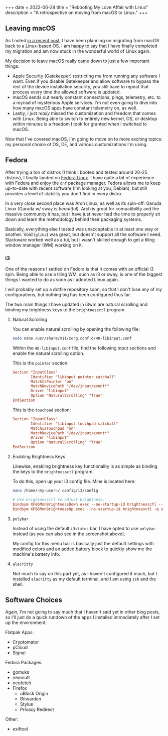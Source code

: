 +++
date = 2022-06-24
title = "Rebooting My Love Affair with Linux"
description = "A retrospective on moving from macOS to Linux."
+++

## Leaving macOS

As I noted [in a recent post](/blog/foss-macos-apps), I have been
planning on migrating from macOS back to a Linux-based OS. I am happy to
say that I have finally completed my migration and am now stuck in the
wonderful world of Linux again.

My decision to leave macOS really came down to just a few important
things:

-   Apple Security (Gatekeeper) restricting me from running any software
    I want. Even if you disable Gatekeeper and allow software to bypass
    the rest of the device installation security, you still have to
    repeat that process every time the allowed software is updated.
-   macOS sends out nearly constant connections, pings, telemetry, etc.
    to a myriad of mysterious Apple services. I'm not even going to
    dive into how many macOS apps have constant telemetry on, as well.
-   Lastly, I just *really* missed the customization and freedom that
    comes with Linux. Being able to switch to entirely new kernel, OS,
    or desktop within minutes is a freedom I took for granted when I
    switched to macOS.

Now that I've covered macOS, I'm going to move on to more exciting
topics: my personal choice of OS, DE, and various customizations I'm
using.

## Fedora

After trying a ton of distros (I think I booted and tested around 20-25
distros), I finally landed on [Fedora Linux](https://getfedora.org/). I
have quite a bit of experience with Fedora and enjoy the
`dnf` package manager. Fedora allows me to keep up-to-date
with recent software (I'm looking at you, Debian), but still provides a
level of stability you don't find in every distro.

In a very close second place was Arch Linux, as well as its spin-off:
Garuda Linux (Garuda w/ sway is *beautiful*). Arch is great for
compatibility and the massive community it has, but I have just never
had the time to properly sit down and learn the methodology behind their
packaging systems.

Basically, everything else I tested was unacceptable in at least one way
or another. Void (`glibc`) was great, but doesn't support
all the software I need. Slackware worked well as a tui, but I wasn't
skilled enough to get a tiling window manager (WM) working on it.

### i3

One of the reasons I settled on Fedora is that it comes with an official
i3 spin. Being able to use a tiling WM, such as i3 or sway, is one of
the biggest things I wanted to do as soon as I adopted Linux again.

I will probably set up a dotfile repository soon, so that I don't lose
any of my configurations, but nothing big has been configured thus far.

The two main things I have updated in i3wm are natural scrolling and
binding my brightness keys to the `brightnessctl` program.

1.  Natural Scrolling

    You can enable natural scrolling by opening the following file:

    ```sh
    sudo nano /usr/share/X11/xorg.conf.d/40-libinput.conf
    ```

    Within the `40-libinput.conf` file, find the following
    input sections and enable the natural scrolling option.

    This is the `pointer` section:

    ```conf
    Section "InputClass"
            Identifier "libinput pointer catchall"
            MatchIsPointer "on"
            MatchDevicePath "/dev/input/event*"
            Driver "libinput"
            Option "NaturalScrolling" "True"
    EndSection
    ```

    This is the `touchpad` section:

    ```conf
    Section "InputClass"
            Identifier "libinput touchpad catchall"
            MatchIsTouchpad "on"
            MatchDevicePath "/dev/input/event*"
            Driver "libinput"
            Option "NaturalScrolling" "True"
    EndSection
    ```

2.  Enabling Brightness Keys

    Likewise, enabling brightness key functionality is as simple as
    binding the keys to the `brightnessctl` program.

    To do this, open up your i3 config file. Mine is located here:

    ```sh
    nano /home/<my-user>/.config/i3/config
    ```

    ```conf
    # Use brightnessctl to adjust brightness.
    bindsym XF86MonBrightnessDown exec --no-startup-id brightnessctl --min-val=2 -q set 3%-
    bindsym XF86MonBrightnessUp exec --no-startup-id brightnessctl -q set 3%+
    ```

3.  `polybar`

    Instead of using the default `i3status` bar, I have opted
    to use `polybar` instead (as you can also see in the
    screenshot above).

    My config for this menu bar is basically just the default settings
    with modified colors and an added battery block to quickly show me
    the machine's battery info.

4.  `alacritty`

    Not much to say on this part yet, as I haven't configured it much,
    but I installed `alacritty` as my default terminal, and I
    am using `zsh` and the shell.

## Software Choices

Again, I'm not going to say much that I haven't said yet in other blog
posts, so I'll just do a quick rundown of the apps I installed
immediately after I set up the environment.

Flatpak Apps:

-   Cryptomator
-   pCloud
-   Signal

Fedora Packages:

-   gomuks
-   neomutt
-   neofetch
-   Firefox
    -   uBlock Origin
    -   Bitwarden
    -   Stylus
    -   Privacy Redirect

Other:

-   exiftool
